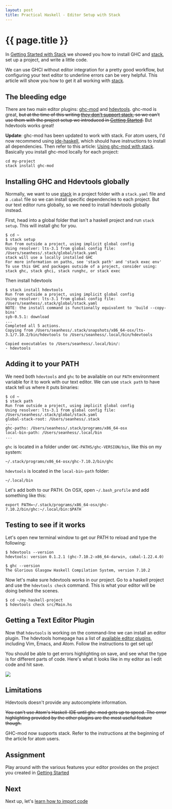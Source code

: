 ```yaml
---
layout: post
title: Practical Haskell - Editor Setup with Stack
---
```


{{ page.title }}
================

In [Getting Started with Stack][getting-started] we showed you how to install GHC and [stack][stack], set up a project, and write a little code.

We can use GHCI without editor integration for a pretty good workflow, but configuring your text editor to underline errors can be very helpful. This article will show you how to get it all working with [stack][stack].

The bleeding edge
-----------------

There are two main editor plugins: [ghc-mod][ghc-mod] and [hdevtools][hdevtools]. ghc-mod is great, ~~but at the time of this writing [they don't support stack](https://github.com/kazu-yamamoto/ghc-mod/issues/498), so we can't use them with the project setup we introduced in [Getting Started][getting-started].~~ But hdevtools works great!

**Update**: ghc-mod has been updated to work with stack. For atom users, I'd now recommend using [ide-haskell](https://atom.io/packages/ide-haskell), which should have instructions to install all dependencies. Then refer to this article: [Using ghc-mod with stack](https://github.com/atom-haskell/haskell-ghc-mod/wiki/Using-with-stack). Basically you install ghc-mod locally for each project:

    cd my-project
    stack install ghc-mod


Installing GHC and Hdevtools globally
-------------------------------------

Normally, we want to use [stack][stack] in a project folder with a `stack.yaml` file and a `.cabal` file so we can install specific dependencies to each project. But our text editor runs globally, so we need to install hdevtools globally instead.

First, head into a global folder that isn't a haskell project and run `stack setup`. This will install ghc for you.

    $ cd ~
    $ stack setup
    Run from outside a project, using implicit global config
    Using resolver: lts-3.1 from global config file: /Users/seanhess/.stack/global/stack.yaml
    stack will use a locally installed GHC
    For more information on paths, see 'stack path' and 'stack exec env'
    To use this GHC and packages outside of a project, consider using:
    stack ghc, stack ghci, stack runghc, or stack exec

Then install hdevtools

    $ stack install hdevtools
    Run from outside a project, using implicit global config
    Using resolver: lts-3.1 from global config file: /Users/seanhess/.stack/global/stack.yaml
    NOTE: the install command is functionally equivalent to 'build --copy-bins'
    syb-0.5.1: download
    ...
    Completed all 5 actions.
    Copying from /Users/seanhess/.stack/snapshots/x86_64-osx/lts-3.1/7.10.2/bin/hdevtools to /Users/seanhess/.local/bin/hdevtools

    Copied executables to /Users/seanhess/.local/bin/:
    - hdevtools

Adding it to your PATH
----------------------

We need both `hdevtools` and `ghc` to be available on our `PATH` environment variable for it to work with our text editor. We can use `stack path` to have stack tell us where it puts binaries:

    $ cd ~
    $ stack path
    Run from outside a project, using implicit global config
    Using resolver: lts-3.1 from global config file: /Users/seanhess/.stack/global/stack.yaml
    global-stack-root: /Users/seanhess/.stack
    ...
    ghc-paths: /Users/seanhess/.stack/programs/x86_64-osx
    local-bin-path: /Users/seanhess/.local/bin
    ...

`ghc` is located in a folder under `GHC-PATHS/ghc-VERSION/bin`, like this on my system:

    ~/.stack/programs/x86_64-osx/ghc-7.10.2/bin/ghc

`hdevtools` is located in the `local-bin-path` folder:

    ~/.local/bin

Let's add both to our PATH. On OSX, open `~/.bash_profile` and add something like this:

    export PATH=~/.stack/programs/x86_64-osx/ghc-7.10.2/bin/ghc:~/.local/bin:$PATH

Testing to see if it works
--------------------------

Let's open new terminal window to get our PATH to reload and type the following:

    $ hdevtools --version
    hdevtools: version 0.1.2.1 (ghc-7.10.2-x86_64-darwin, cabal-1.22.4.0)

    $ ghc --version
    The Glorious Glasgow Haskell Compilation System, version 7.10.2

Now let's make sure hdevtools works in our project. Go to a haskell project and use the `hdevtools check` command. This is what your editor will be doing behind the scenes.

    $ cd ~/my-haskell-project
    $ hdevtools check src/Main.hs

Getting a Text Editor Plugin
----------------------------

Now that `hdevtools` is working on the command-line we can install an editor plugin. The hdevtools homepage has a list of [available editor plugins](https://github.com/schell/hdevtools#text-editor-integration), including Vim, Emacs, and Atom. Follow the instructions to get set up!

You should be able to get errors highlighting on save, and see what the type is for different parts of code. Here's what it looks like in my editor as I edit code and hit save.

<img src="http://i.imgur.com/iKpRqPS.gif"/>

Limitations
-----------

Hdevtools doesn't provide any autocomplete information.

~~You can't use Atom's Haskell-IDE until ghc-mod gets up to speed. The error highlighting provided by the other plugins are the most useful feature though.~~

GHC-mod now supports stack. Refer to the instructions at the beginning of the article for atom users.

Assignment
----------

Play around with the various features your editor provides on the project you created in [Getting Started][getting-started]

Next
----

Next up, let's [learn how to import code][importing-code]

[getting-started]: http://seanhess.github.io/2015/08/04/practical-haskell-getting-started.html
[importing-code]: http://seanhess.github.io/2015/08/17/practical-haskell-importing-code.html
[ghc-mod]: http://www.mew.org/~kazu/proj/ghc-mod/en/
[hdevtools]: https://github.com/hdevtools/hdevtools/
[stack]: https://github.com/commercialhaskell/stack
